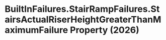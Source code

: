 # BuiltInFailures.StairRampFailures.StairsActualRiserHeightGreaterThanMaximumFailure Property (2026)

﻿